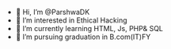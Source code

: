 - 👋 Hi, I’m @ParshwaDK
- 👀 I’m interested in Ethical Hacking 
- 🌱 I’m currently learning HTML, Js, PHP& SQL
- 💞️ I’m pursuing graduation in B.com(IT)FY

<!---
ParshwaDK/ParshwaDK is a ✨ special ✨ repository because its `README.md` (this file) appears on your GitHub profile.
You can click the Preview link to take a look at your changes.
--->
